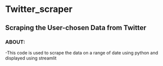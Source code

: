 # Twitter_scraper
## Scraping the User-chosen Data from Twitter

### ABOUT:
   -This code is used to scrape the data on a range of date using python and displayed using streamlit
   
